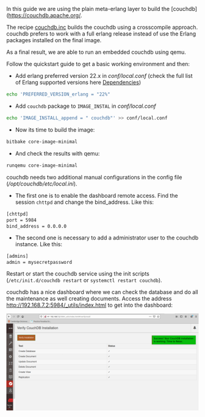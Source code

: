In this guide we are using the plain meta-erlang layer to build the [couchdb](https://couchdb.apache.org/.

The recipe [couchdb.inc](https://github.com/meta-erlang/meta-erlang/blob/master/recipes-database/couchdb/couchdb.inc) builds the couchdb using a crosscompile approach. couchdb prefers to work with a full erlang release instead of use the Erlang packages installed on the final image.

As a final result, we are able to run an embedded couchdb using qemu.

Follow the quickstart guide to get a basic working environment and then:

 * Add erlang preferred version 22.x in _conf/local.conf_ (check the full list of Erlang supported versions here [Dependencies](https://docs.couchdb.org/en/stable/install/unix.html#dependencies))
```bash
echo 'PREFERRED_VERSION_erlang = "22%"
```
 * Add `couchdb` package to `IMAGE_INSTAL` in _conf/local.conf_
```bash
echo 'IMAGE_INSTALL_append = " couchdb"' >> conf/local.conf
```
 * Now its time to build the image:
```bash
bitbake core-image-minimal
```
 * And check the results with qemu:
```bash
runqemu core-image-minimal
```

couchdb needs two additional manual configurations in the config file (_/opt/couchdb/etc/local.ini_).

 * The first one is to enable the dashboard remote access. Find the session `chttpd` and change the bind_address. Like this:
```
[chttpd]
port = 5984 
bind_address = 0.0.0.0
```
 * The second one is necessary to add a administrator user to the couchdb instance. Like this:
```
[admins]
admin = mysecretpassword
```

Restart or start the couchdb service using the init scripts (`/etc/init.d/couchdb restart` or `systemctl restart couchdb`).

couchdb has a nice dashboard where we can check the database and do all the maintenance as well creating documents. Access the address http://192.168.7.2:5984/_utils/index.html to get into the dashboard:

![couchdb dashboard](_media/couchdb_dashboard.png)
